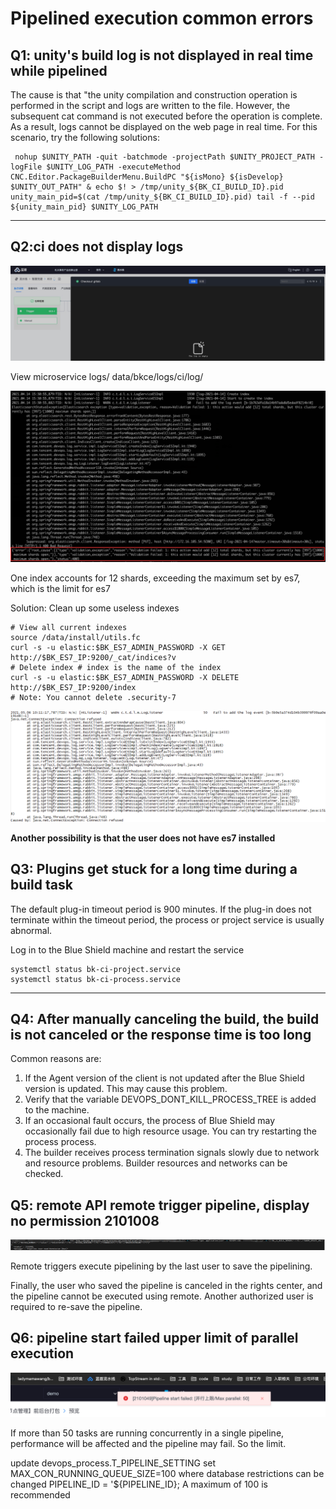 # Pipelined execution common errors

## Q1: unity's build log is not displayed in real time while pipelined

The cause is that "the unity compilation and construction operation is performed in the script and logs are written to the file. However, the subsequent cat command is not executed before the operation is complete. As a result, logs cannot be displayed on the web page in real time. For this scenario, try the following solutions:

```
 nohup $UNITY_PATH -quit -batchmode -projectPath $UNITY_PROJECT_PATH -logFile $UNITY_LOG_PATH -executeMethod CNC.Editor.PackageBuilderMenu.BuildPC "${isMono} ${isDevelop} $UNITY_OUT_PATH" & echo $! > /tmp/unity_${BK_CI_BUILD_ID}.pid unity_main_pid=$(cat /tmp/unity_${BK_CI_BUILD_ID}.pid) tail -f --pid ${unity_main_pid} $UNITY_LOG_PATH
```

------

## Q2:ci does not display logs

![img](../../../.gitbook/assets/image-20220301101202-xwkmo.png)

View microservice logs/ data/bkce/logs/ci/log/

![img](../../../.gitbook/assets/image-20220301101202-bduGg.png)

One index accounts for 12 shards, exceeding the maximum set by es7, which is the limit for es7

Solution: Clean up some useless indexes

```
# View all current indexes
source /data/install/utils.fc
curl -s -u elastic:$BK_ES7_ADMIN_PASSWORD -X GET http://$BK_ES7_IP:9200/_cat/indices?v
# Delete index # index is the name of the index
curl -s -u elastic:$BK_ES7_ADMIN_PASSWORD -X DELETE http://$BK_ES7_IP:9200/index
# Note: You cannot delete .security-7
```

![img](./../../../.gitbook/assets/image-20220301101202-RWPNo.png)

**Another possibility is that the user does not have es7 installed**

## Q3: Plugins get stuck for a long time during a build task

The default plug-in timeout period is 900 minutes. If the plug-in does not terminate within the timeout period, the process or project service is usually abnormal.

Log in to the Blue Shield machine and restart the service

```
systemctl status bk-ci-project.service
systemctl status bk-ci-process.service
```

------

## Q4: After manually canceling the build, the build is not canceled or the response time is too long

Common reasons are:

1. If the Agent version of the client is not updated after the Blue Shield version is updated. This may cause this problem.
2. Verify that the variable DEVOPS_DONT_KILL_PROCESS_TREE is added to the machine.
3. If an occasional fault occurs, the process of Blue Shield may occasionally fail due to high resource usage. You can try restarting the process process.
4. The builder receives process termination signals slowly due to network and resource problems. Builder resources and networks can be checked.

## Q5: remote API remote trigger pipeline, display no permission 2101008

![img](./../../../.gitbook/assets/remote_error.png)

Remote triggers execute pipelining by the last user to save the pipelining.

Finally, the user who saved the pipeline is canceled in the rights center, and the pipeline cannot be executed using remote. Another authorized user is required to re-save the pipeline.

## Q6: pipeline start failed upper limit of parallel execution

![img](./../../../.gitbook/assets/max_parallel_view.png)

If more than 50 tasks are running concurrently in a single pipeline, performance will be affected and the pipeline may fail. So the limit.

update devops_process.T_PIPELINE_SETTING set MAX_CON_RUNNING_QUEUE_SIZE=100 where database restrictions can be changed PIPELINE_ID = '${PIPELINE_ID}; A maximum of 100 is recommended
